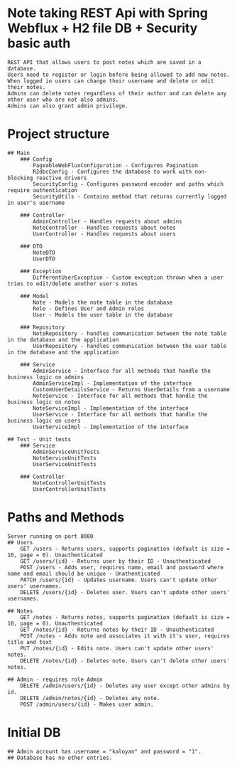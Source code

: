 # Note taking REST Api with Spring Webflux + H2 file DB + Security basic auth
    REST API that allows users to post notes which are saved in a database.
    Users need to register or login before being allowed to add new notes.
    When logged in users can change their username and delete or edit their notes.
    Admins can delete notes regardless of their author and can delete any other user who are not also admins.
    Admins can also grant admin privilege.
# Project structure
    ## Main
        ### Config
            PageableWebFluxConfiguration - Configures Pagination
            R2dbcConfig - Configures the database to work with non-blocking reactive drivers
            SecurityConfig - Configures password encoder and paths which require authentication
            SecurityUtils - Contains method that returns currently logged in user's username
            
        ### Controller
            AdminController - Handles requests about admins
            NoteController - Handles requests about notes
            UserController - Handles requests about users
            
        ### DTO
            NoteDTO
            UserDTO
            
        ### Exception
            DifferentUserException - Custom exception thrown when a user tries to edit/delete another user's notes
            
        ### Model
            Note - Models the note table in the database
            Role - Defines User and Admin roles
            User - Models the user table in the database
            
        ### Repository
            NoteRepository - handles communication between the note table in the database and the application
            UserRepository - handles communication between the user table in the database and the application
            
        ### Service
            AdminService - Interface for all methods that handle the business logic on admins
            AdminServiceImpl - Implementation of the interface
            CustomUserDetailsService - Returns UserDetails from a username
            NoteService - Interface for all methods that handle the business logic on notes
            NoteServiceImpl - Implementation of the interface
            UserService - Interface for all methods that handle the business logic on users
            UserServiceImpl - Implementation of the interface
            
    ## Test - Unit tests
        ### Service
            AdminServiceUnitTests
            NoteServiceUnitTests
            UserServiceUnitTests
            
        ### Controller
            NoteControllerUnitTests
            UserControllerUnitTests
# Paths and Methods
    Server running on port 8080
    ## Users
        GET /users - Returns users, supports pagination (default is size = 10, page = 0). Unauthenticated
        GET /users/{id} - Returns user by their ID - Unauthenticated
        POST /users - Adds user, requires name, email and password where name and email should be unique - Unathenticated
        PATCH /users/{id} - Updates username. Users can't update other users' usernames.
        DELETE /users/{id} - Deletes user. Users can't update other users' usernames.
    
    ## Notes
        GET /notes - Returns notes, supports pagination (default is size = 10, page = 0). Unauthenticated
        GET /notes/{id} - Returns notes by their ID - Unauthenticated
        POST /notes - Adds note and associates it with it's user, requires title and text
        PUT /notes/{id} - Edits note. Users can't update other users' notes.
        DELETE /notes/{id} - Deletes note. Users can't delete other users' notes.

    ## Admin - requires role Admin
        DELETE /admin/users/{id} - Deletes any user except other admins by id.
        DELETE /admin/notes/{id} - Deletes any note.
        POST /admin/users/{id} - Makes user admin.
# Initial DB
    ## Admin account has username = "kaloyan" and password = "1".
    ## Database has no other entries.
